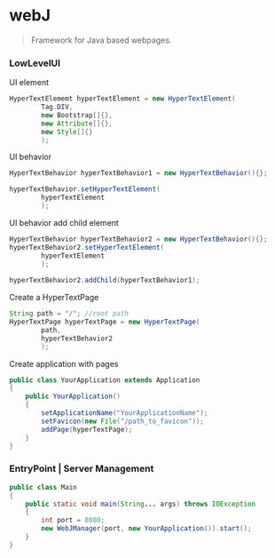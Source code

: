 # webJ
> Framework for Java based webpages.

### LowLevelUI

UI element

```Java
HyperTextElememt hyperTextElement = new HyperTextElement(
        Tag.DIV, 
        new Bootstrap[]{}, 
        new Attribute[]{}, 
        new Style[]{}
        );
```

UI behavior

```Java
HyperTextBehavior hyperTextBehavior1 = new HyperTextBehavior(){};

hyperTextBehavior.setHyperTextElement(
        hyperTextElement
        );
```

UI behavior add child element

```Java
HyperTextBehavior hyperTextBehavior2 = new HyperTextBehavior(){};
hyperTextBehavior2.setHyperTextElement(
        hyperTextElement
        );
        
hyperTextBehavior2.addChild(hyperTextBehavior1);
```

Create a HyperTextPage

```Java
String path = "/"; //root path
HyperTextPage hyperTextPage = new HyperTextPage(
        path,
        hyperTextBehavior2
        );
```

Create application with pages

```Java
public class YourApplication extends Application
{
    public YourApplication()
    {
        setApplicationName("YourApplicationName");
        setFavicon(new File("/path_to_favicon"));
        addPage(hyperTextPage);
    }
}
```

### EntryPoint | Server Management

```Java
public class Main
{
    public static void main(String... args) throws IOException
    {
        int port = 8080;
        new WebJManager(port, new YourApplication()).start();
    }
}
```

